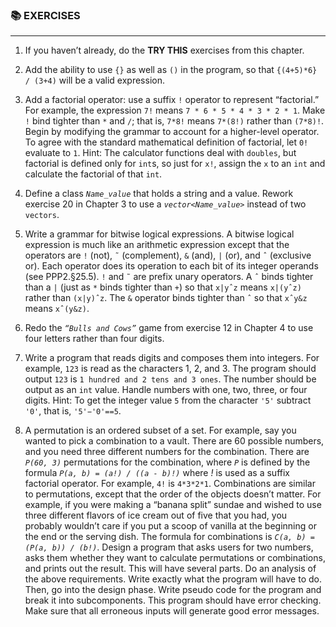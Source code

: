 ### 📚 EXERCISES

---

1. If you haven’t already, do the **TRY THIS** exercises from this chapter.

2. Add the ability to use `{}` as well as `()` in the program, so that `{(4+5)*6} / (3+4)` will be a valid expression.

3. Add a factorial operator: use a suffix `!` operator to represent “factorial.” For example, the expression `7!` means `7 * 6 * 5 * 4 * 3 * 2 * 1`. Make `!` bind tighter than `*` and `/`; that is, `7*8!` means `7*(8!)` rather than `(7*8)!`. Begin by modifying the grammar to account for a higher-level operator. To agree with the standard mathematical definition of factorial, let `0!` evaluate to `1`. Hint: The calculator functions deal with `doubles`, but factorial is defined only for `int`s, so just for `x!`, assign the `x` to an `int` and calculate the factorial of that `int`.
4. Define a class *`Name_value`* that holds a string and a value. Rework exercise 20 in Chapter 3 to use a *`vector<Name_value>`* instead of two `vectors`.

5. Write a grammar for bitwise logical expressions. A bitwise logical expression is much like an arithmetic expression except that the operators are `!` (not), `˜` (complement), `&` (and), `|` (or), and `ˆ` (exclusive or). Each operator does its operation to each bit of its integer operands (see PPP2.§25.5). `!` and `˜` are prefix unary operators. A `ˆ` binds tighter than a `|` (just as `*` binds tighter than `+`) so that `x|yˆz` means `x|(yˆz)` rather than `(x|y)ˆz`. The `&` operator binds tighter than `ˆ` so that `xˆy&z` means `xˆ(y&z)`.

6. Redo the *`“Bulls and Cows”`* game from exercise 12 in Chapter 4 to use four letters rather than four digits.

7. Write a program that reads digits and composes them into integers. For example, `123` is read as the characters 1, 2, and 3. The program should output `123` is `1 hundred and 2 tens and 3 ones`. The number should be output as an `int` value. Handle numbers with one, two, three, or four digits. Hint: To get the integer value `5` from the character `'5'` subtract `'0'`, that is, `'5'−'0'==5`.

8. A permutation is an ordered subset of a set. For example, say you wanted to pick a combination to a vault. There are 60 possible numbers, and you need three different numbers for the combination. There are *`P(60, 3)`* permutations for the combination, where *`P`* is defined by the formula *`P(a, b) = (a!) / ((a - b)!)`* where *!* is used as a suffix factorial operator. For example, `4!` is `4*3*2*1`.
Combinations are similar to permutations, except that the order of the objects doesn’t matter. For example, if you were making a “banana split” sundae and wished to use three different flavors of ice cream out of five that you had, you probably wouldn’t care if you put a scoop of vanilla at the beginning or the end or the serving dish. The formula for combinations is *`C(a, b) = (P(a, b)) / (b!)`*.
Design a program that asks users for two numbers, asks them whether they want to calculate permutations or combinations, and prints out the result. This will have several parts. Do an analysis of the above requirements. Write exactly what the program will have to do. Then, go into the design phase. Write pseudo code for the program and break it into subcomponents. This program should have error checking. Make sure that all erroneous inputs will generate good error messages.